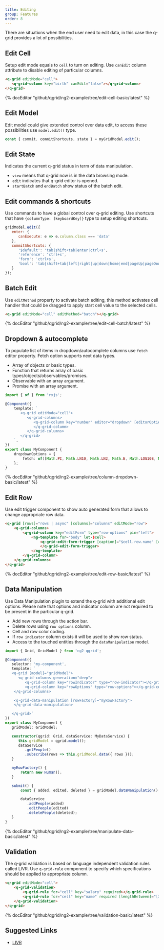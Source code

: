 ```yaml
---
title: Editing
group: Features
order: 8
---
```


There are situations when the end user need to edit data, in this case the q-grid provides a lot of possibilities.

## Edit Cell

Setup edit mode equals to `cell` to turn on editing. Use `canEdit` column attribute to disable editing of particular columns.

```html
<q-grid editMode="cell">
   <q-grid-column key="birth" canEdit="false"></q-grid-column>
</q-grid>
```

{% docEditor "github/qgrid/ng2-example/tree/edit-cell-basic/latest" %}

## Edit Model

Edit model could give extended control over data edit, to access these possibilities use `model.edit()` type.

```typescript
const { commit, commitShortcuts, state } = myGridModel.edit();
```

## Edit State

Indicates the current q-grid status in term of data manipulation.

* `view` means that q-grid now is in the data browsing mode.
* `edit` indicates that q-grid editor is opened.
* `startBatch` and `endBatch` show status of the batch edit.

## Edit commands & shortcuts

Use commands to have a global control over q-grid editing. Use shortcuts that have `{columnType: [keyboardKey]}` type to setup editing shortcuts.

```javascript
gridModel.edit({
   enter: { 
      canExecute: e => e.column.class === 'data' 
   },
   commitShortcuts: {
      '$default': 'tab|shift+tab|enter|ctrl+s',
      'reference': 'ctrl+s',
      'form': 'ctrl+s',
      'bool': 'tab|shift+tab|left|right|up|down|home|end|pageUp|pageDown'
   }
});
```

## Batch Edit

Use `editMethod` property to activate batch editing, this method activates cell handler that could be dragged to apply start cell value to the selected cells.

```html
<q-grid editMode="cell" editMethod="batch"></q-grid>
```

{% docEditor "github/qgrid/ng2-example/tree/edit-cell-batch/latest" %}

## Dropdown & autocomplete

To populate list of items in dropdown/autocomplete columns use `fetch` editor property. Fetch option supports next data types.

* Array of objects or basic types.
* Function that returns array of basic types/objects/observables/promises.
* Observable with an array argument.
* Promise with an array argument.

```typescript
import { of } from 'rxjs';

@Component({
    template: `
       <q-grid editMode="cell">
          <q-grid-columns>
             <q-grid-column key="number" editor="dropdown" [editorOptions]="dropdownOptions">
             </q-grid-column>
          </q-grid-columns>
       </q-grid>
    `,
})
export class MyComponent {
    dropdownOptions = {
        fetch: of([Math.PI, Math.LN10, Math.LN2, Math.E, Math.LOG10E, Math.LOG2E, Math.SQRT1_2])
    };
}
```

{% docEditor "github/qgrid/ng2-example/tree/column-dropdown-basic/latest" %}

## Edit Row

Use edit trigger component to show auto generated form that allows to change appropriate row data.

```html
<q-grid [rows]="rows | async" [columns]="columns" editMode="row">
    <q-grid-columns>
        <q-grid-column key="editForm" type="row-options" pin="left">
            <ng-template for="body" let-$cell>
                <q-grid-edit-form-trigger [caption]="$cell.row.name" [cell]="$cell">
                </q-grid-edit-form-trigger>
            </ng-template>
        </q-grid-column>
    </q-grid-columns>
</q-grid>
```

{% docEditor "github/qgrid/ng2-example/tree/edit-row-basic/latest" %}

## Data Manipulation

Use Data Manipulation plugin to extend the q-grid with additional edit options. Please note that options and indicator column are not required to be present in the particular q-grid.

* Add new rows through the action bar.
* Delete rows using `row options` column.
* Cell and row color coding.
* If `row indicator` column exists it will be used to show row status.
* Access to the touched entities through the `dataManipulation` model.

```typescript
import { Grid, GridModel } from 'ng2-qgrid';

@Component({
   selector: 'my-component',
   template: `
   <q-grid [model]="gridModel">
      <q-grid-columns generation="deep">
         <q-grid-column key="rowIndicator" type="row-indicator"></q-grid-column>
         <q-grid-column key="rowOptions" type="row-options"></q-grid-column>
    </q-grid-columns>

    <q-grid-data-manipulation [rowFactory]="myRowFactory">
    </q-grid-data-manipulation>

   </q-grid>`
})
export class MyComponent {
   gridModel: GridModel;

   constructor(qgrid: Grid, dataService: MyDataService) {
      this.gridModel = qgrid.model();
      dataService
         .getPeople()
         .subscribe(rows => this.gridModel.data({ rows }));
   }

   myRowFactory() {
       return new Human();
   }

   submit() {
       const { added, edited, deleted } = gridModel.dataManipulation();

       dataService
          .addPeople(added)
          .editPeople(edited)
          .deletePeople(deleted);
   }
}
```

{% docEditor "github/qgrid/ng2-example/tree/manipulate-data-basic/latest" %}

## Validation

The q-grid validation is based on language independent validation rules called LIVR. Use `q-grid-rule` component to specify which specifications should be applied to appropriate column.

```html
<q-grid editMode="cell">
    <q-grid-validation>
        <q-grid-rule for="cell" key="salary" required></q-grid-rule>
        <q-grid-rule for="cell" key="name" required [lengthBetween]="[3, 40]"></q-grid-rule>
    </q-grid-validation>
</q-grid>
```

{% docEditor "github/qgrid/ng2-example/tree/validation-basic/latest" %}

## Suggested Links

* [LIVR](https://github.com/koorchik/LIVR)